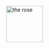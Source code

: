 <head>
<meta name="viewport" content="width=device-width, initial-scale=1">
<img center="" alt="the rose" width="100" src="https://catsense.live/github/rose.gif">
<style>
img {
  display: block;
  margin-left: auto;
  margin-right: auto;
}
